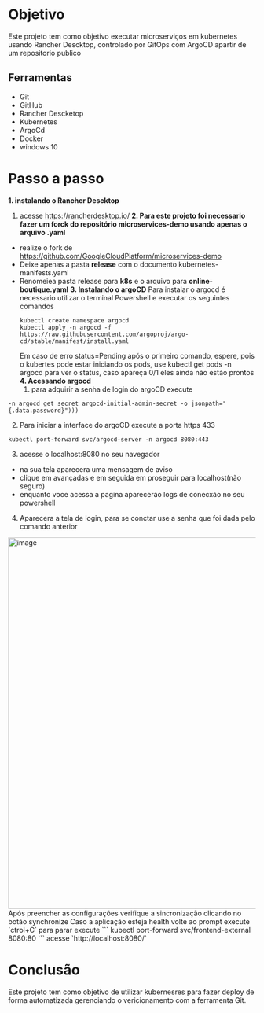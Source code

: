 # Objetivo
Este projeto tem como objetivo executar microserviços em kubernetes usando Rancher Descktop, controlado por GitOps com ArgoCD apartir de um repositorio publico
## Ferramentas
- Git
- GitHub
- Rancher Descketop
- Kubernetes
- ArgoCd
- Docker
- windows 10
# Passo a passo
**1. instalando o Rancher Descktop**
1) acesse https://rancherdesktop.io/
**2. Para este projeto foi necessario fazer um forck do repositório microservices-demo usando apenas o arquivo .yaml**
- realize o fork de https://github.com/GoogleCloudPlatform/microservices-demo
- Deixe apenas a pasta **release** com o documento kubernetes-manifests.yaml
- Renomeiea pasta release para **k8s** e o arquivo para **online-boutique.yaml**
**3. Instalando o argoCD**
   Para instalar o argocd é necessario utilizar o terminal Powershell
   e executar os seguintes comandos
   ```
   kubectl create namespace argocd
   kubectl apply -n argocd -f https://raw.githubusercontent.com/argoproj/argo-cd/stable/manifest/install.yaml
   ```
   Em caso de erro status=Pending após o primeiro comando, espere, pois o kubertes pode estar iniciando os pods, use kubectl get pods -n argocd para ver o status, caso apareça 0/1 eles ainda não estão prontos
**4. Acessando argocd**
   1. para adquirir a senha de login do argoCD execute
```       [System.Text.Encoding]::UTF8.GetString([System.Convert]::FromBase64String((kubectl
-n argocd get secret argocd-initial-admin-secret -o jsonpath="{.data.password}"))) 
```
2. Para iniciar a interface do argoCD execute a porta https 433
```
kubectl port-forward svc/argocd-server -n argocd 8080:443
```
3. acesse o localhost:8080 no seu navegador
- na sua tela aparecera uma mensagem de aviso
- clique em avançadas e em seguida em proseguir para localhost(não seguro)
- enquanto voce acessa a pagina aparecerão logs de conecxão no seu powershell
4. Aparecera a tela de login, para se conctar use a senha que foi dada pelo comando anterior
<img width="915" height="756" alt="image" src="https://github.com/user-attachments/assets/aa32cd8b-b3b2-4416-8f5c-fe1034d48ed2" />
Após preencher as configurações verifique a sincronização clicando no botão synchronize
Caso a aplicação esteja health volte ao prompt
execute `ctrol+C` para parar
execute
```
kubectl port-forward svc/frontend-external 8080:80
```
acesse `http://localhost:8080/`

# Conclusão
  Este projeto tem como objetivo de utilizar kubernesres para fazer deploy de forma automatizada gerenciando o vericionamento com a ferramenta Git.
